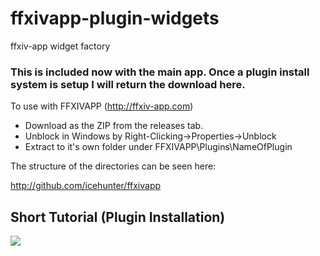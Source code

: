 ffxivapp-plugin-widgets
=======================

ffxiv-app widget factory

### This is included now with the main app. Once a plugin install system is setup I will return the download here.

To use with FFXIVAPP (http://ffxiv-app.com)

* Download as the ZIP from the releases tab.
* Unblock in Windows by Right-Clicking->Properties->Unblock
* Extract to it's own folder under FFXIVAPP\Plugins\NameOfPlugin

The structure of the directories can be seen here:

http://github.com/icehunter/ffxivapp

## Short Tutorial (Plugin Installation)
<a href="http://youtu.be/QEHYKjp4DjY" target="_blank">
    <img src="http://i1.ytimg.com/vi/QEHYKjp4DjY/mqdefault.jpg" />
</a>
